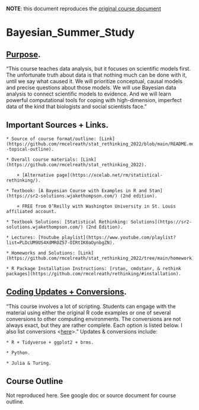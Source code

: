 **NOTE**: this document reproduces the [original course document](https://docs.google.com/document/d/1-kfc8ezSkhfLzRhBoSPFdNrpI6pBYLpFPfKUR1pcDxk/edit#)

# Bayesian_Summer_Study

## [Purpose](https://github.com/rmcelreath/stat_rethinking_2022/blob/main/README.md#purpose).

“This course teaches data analysis, but it focuses on scientific models first. The unfortunate truth about data is that nothing much can be done with it, until we say what caused it. We will prioritize conceptual, causal models and precise questions about those models. We will use Bayesian data analysis to connect scientific models to evidence. And we will learn powerful computational tools for coping with high-dimension, imperfect data of the kind that biologists and social scientists face.”

## Important Sources + Links.

	* Source of course format/outline: [Link](https://github.com/rmcelreath/stat_rethinking_2022/blob/main/README.md#calendar--topical-outline).

	* Overall course materials: [Link](https://github.com/rmcelreath/stat_rethinking_2022).

		+ [Alternative page](https://xcelab.net/rm/statistical-rethinking/).

	* Textbook: [A Bayesian Course with Examples in R and Stan](https://sr2-solutions.wjakethompson.com/) (2nd edition).

		+ FREE from O’Reilly with Washington University in St. Louis affiliated account.

	* Textbook Solutions: [Statistical Rethinking: Solutions](https://sr2-solutions.wjakethompson.com/) (2nd Edition).

	* Lectures: [Youtube playlist](https://www.youtube.com/playlist?list=PLDcUM9US4XdMROZ57-OIRtIK0aOynbgZN).

	* Homeworks and Solutions: [Link](https://github.com/rmcelreath/stat_rethinking_2022/tree/main/homework).

	* R Package Installation Instructions: [rstan, cmdstanr, & rethink packages](https://github.com/rmcelreath/rethinking/#installation).

## [Coding Updates + Conversions](https://github.com/rmcelreath/stat_rethinking_2022/blob/main/README.md#coding).

“This course involves a lot of scripting. Students can engage with the material using either the original R code examples or one of several conversions to other computing environments. The conversions are not always exact, but they are rather complete. Each option is listed below. I also list conversions <[here](https://xcelab.net/rm/statistical-rethinking/)>.” Updates & conversions include:

	* R + Tidyverse + ggplot2 + brms.

	* Python.

	* Julia & Turing.

## Course Outline

Not reproduced here. See google doc or source document for course outline.
